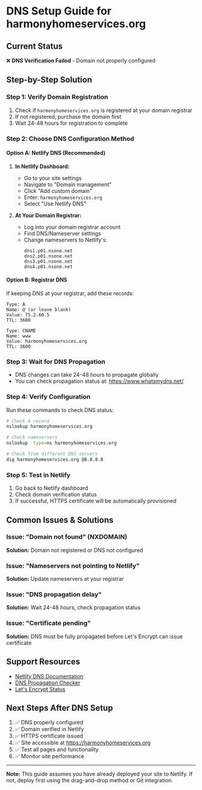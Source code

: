 # DNS Setup Guide for harmonyhomeservices.org

## Current Status
❌ **DNS Verification Failed** - Domain not properly configured

## Step-by-Step Solution

### Step 1: Verify Domain Registration
1. Check if `harmonyhomeservices.org` is registered at your domain registrar
2. If not registered, purchase the domain first
3. Wait 24-48 hours for registration to complete

### Step 2: Choose DNS Configuration Method

#### Option A: Netlify DNS (Recommended)
1. **In Netlify Dashboard:**
   - Go to your site settings
   - Navigate to "Domain management"
   - Click "Add custom domain"
   - Enter: `harmonyhomeservices.org`
   - Select "Use Netlify DNS"

2. **At Your Domain Registrar:**
   - Log into your domain registrar account
   - Find DNS/Nameserver settings
   - Change nameservers to Netlify's:
     ```
     dns1.p01.nsone.net
     dns2.p01.nsone.net
     dns3.p01.nsone.net
     dns4.p01.nsone.net
     ```

#### Option B: Registrar DNS
If keeping DNS at your registrar, add these records:

```
Type: A
Name: @ (or leave blank)
Value: 75.2.60.5
TTL: 3600

Type: CNAME
Name: www
Value: harmonyhomeservices.org
TTL: 3600
```

### Step 3: Wait for DNS Propagation
- DNS changes can take 24-48 hours to propagate globally
- You can check propagation status at: https://www.whatsmydns.net/

### Step 4: Verify Configuration
Run these commands to check DNS status:

```bash
# Check A record
nslookup harmonyhomeservices.org

# Check nameservers
nslookup -type=ns harmonyhomeservices.org

# Check from different DNS servers
dig harmonyhomeservices.org @8.8.8.8
```

### Step 5: Test in Netlify
1. Go back to Netlify dashboard
2. Check domain verification status
3. If successful, HTTPS certificate will be automatically provisioned

## Common Issues & Solutions

### Issue: "Domain not found" (NXDOMAIN)
**Solution:** Domain not registered or DNS not configured

### Issue: "Nameservers not pointing to Netlify"
**Solution:** Update nameservers at your registrar

### Issue: "DNS propagation delay"
**Solution:** Wait 24-48 hours, check propagation status

### Issue: "Certificate pending"
**Solution:** DNS must be fully propagated before Let's Encrypt can issue certificate

## Support Resources
- [Netlify DNS Documentation](https://docs.netlify.com/domains-ssl/custom-domains/configure-external-dns/)
- [DNS Propagation Checker](https://www.whatsmydns.net/)
- [Let's Encrypt Status](https://letsencrypt.status.io/)

## Next Steps After DNS Setup
1. ✅ DNS properly configured
2. ✅ Domain verified in Netlify
3. ✅ HTTPS certificate issued
4. ✅ Site accessible at https://harmonyhomeservices.org
5. ✅ Test all pages and functionality
6. ✅ Monitor site performance

---
**Note:** This guide assumes you have already deployed your site to Netlify. If not, deploy first using the drag-and-drop method or Git integration. 